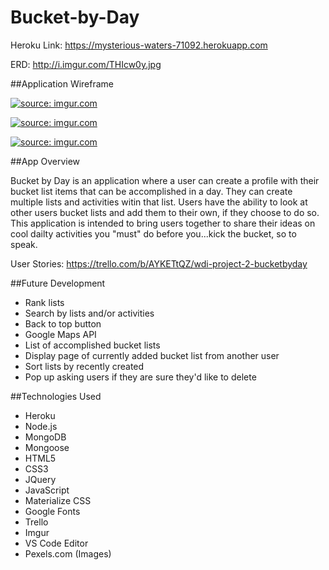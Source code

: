 # Bucket-by-Day

Heroku Link: https://mysterious-waters-71092.herokuapp.com

ERD: http://i.imgur.com/THIcw0y.jpg

##Application Wireframe 

<a href="http://imgur.com/8jBiD6N"><img src="http://i.imgur.com/8jBiD6N.jpg" title="source: imgur.com" /></a>

<a href="http://imgur.com/uE0dHsg"><img src="http://i.imgur.com/uE0dHsg.jpg" title="source: imgur.com" /></a>

<a href="http://imgur.com/R7Ilago"><img src="http://i.imgur.com/R7Ilago.jpg" title="source: imgur.com" /></a>


##App Overview

Bucket by Day is an application where a user can create a profile with their bucket list items that can be accomplished in a day.  They can create multiple lists and activities witin that list.  Users have the ability to look at other users bucket lists and add them to their own, if they choose to do so.  This application is intended to bring users together to share their ideas on cool dailty activities you "must" do before you...kick the bucket, so to speak.  

User Stories:  https://trello.com/b/AYKETtQZ/wdi-project-2-bucketbyday

##Future Development

 * Rank lists
 * Search by lists and/or activities
 * Back to top button
 * Google Maps API
 * List of accomplished bucket lists
 * Display page of currently added bucket list from another user
 * Sort lists by recently created
 * Pop up asking users if they are sure they'd like to delete

##Technologies Used

 * Heroku
 * Node.js
 * MongoDB
 * Mongoose
 * HTML5
 * CSS3
 * JQuery
 * JavaScript
 * Materialize CSS
 * Google Fonts
 * Trello
 * Imgur
 * VS Code Editor
 * Pexels.com (Images)




